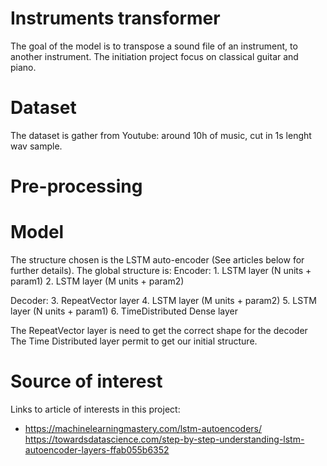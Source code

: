 # Instruments transformer

The goal of the model is to transpose a sound file of an instrument, to another instrument.
The initiation project focus on classical guitar and piano.

# Dataset
The dataset is gather from Youtube: around 10h of music, cut in 1s lenght wav sample.

# Pre-processing



# Model
The structure chosen is the LSTM auto-encoder (See articles below for further details).
The global structure is:
Encoder:  1. LSTM layer (N units + param1)
          2. LSTM layer (M units + param2)
          
Decoder:  3. RepeatVector layer
          4. LSTM layer (M units + param2)
          5. LSTM layer (N units + param1)
          6. TimeDistributed Dense layer

The RepeatVector layer is need to get the correct shape for the decoder
The Time Distributed layer permit to get our initial structure.


# Source of interest

Links to article of interests in this project:
- https://machinelearningmastery.com/lstm-autoencoders/
https://towardsdatascience.com/step-by-step-understanding-lstm-autoencoder-layers-ffab055b6352

